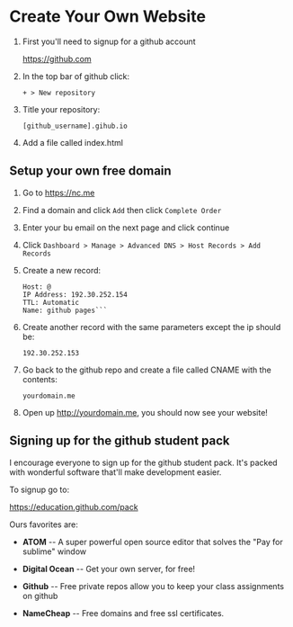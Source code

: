 # Create Your Own Website

1. First you'll need to signup for a github account

	https://github.com

2. In the top bar of github click: 

	`+ > New repository`

3. Title your repository:

	`[github_username].gihub.io`

4. Add a file called index.html



## Setup your own free domain

1. Go to https://nc.me

2. Find a domain and click `Add` then click `Complete Order`

3. Enter your bu email on the next page and click continue

4. Click `Dashboard > Manage > Advanced DNS > Host Records > Add Records`

5. Create a new record:

	```Record Type: A
	Host: @
	IP Address: 192.30.252.154
	TTL: Automatic
	Name: github pages```

6. Create another record with the same parameters except the ip should be:

	`192.30.252.153`

7. Go back to the github repo and create a file called CNAME with the contents:

	`yourdomain.me`

8. Open up http://yourdomain.me, you should now see your website!

## Signing up for the github student pack

I encourage everyone to sign up for the github student pack. It's packed with wonderful software that'll make development easier.

To signup go to:

https://education.github.com/pack

Ours favorites are:

* **ATOM** -- A super powerful open source editor that solves the "Pay for sublime" window

* **Digital Ocean** -- Get your own server, for free!

* **Github** -- Free private repos allow you to keep your class assignments on github

* **NameCheap** -- Free domains and free ssl certificates. 

